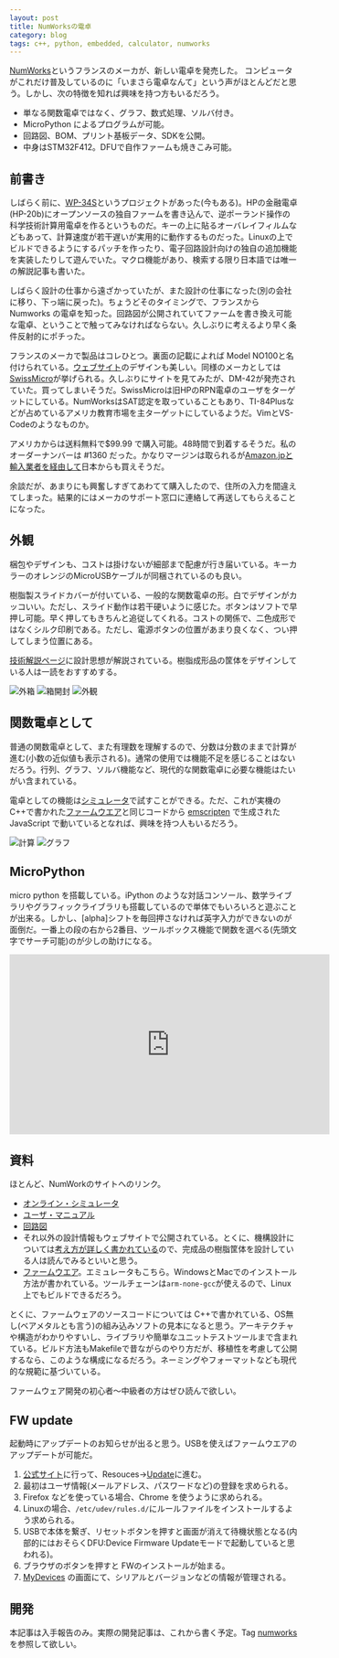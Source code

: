 ```yaml
---
layout: post
title: NumWorksの電卓
category: blog
tags: c++, python, embedded, calculator, numworks
---
```


[NumWorks](https://www.numworks.com/features/)というフランスのメーカが、新しい電卓を発売した。
コンピュータがこれだけ普及しているのに「いまさら電卓なんて」という声がほとんどだと思う。しかし、次の特徴を知れば興味を持つ方もいるだろう。

* 単なる関数電卓ではなく、グラフ、数式処理、ソルバ付き。
* MicroPython によるプログラムが可能。
* 回路図、BOM、プリント基板データ、SDKを公開。
* 中身はSTM32F412。DFUで自作ファームも焼きこみ可能。

## 前書き

しばらく前に、[WP-34S](https://sourceforge.net/projects/wp34s/)というプロジェクトがあった(今もある)。HPの金融電卓(HP-20b)にオープンソースの独自ファームを書き込んで、逆ポーランド操作の科学技術計算用電卓を作るというものだ。キーの上に貼るオーバレイフィルムなどもあって、計算速度が若干遅いが実用的に動作するものだった。Linuxの上でビルドできるようにするパッチを作ったり、電子回路設計向けの独自の追加機能を実装したりして遊んでいた。マクロ機能があり、検索する限り日本語では唯一の解説記事も書いた。

しばらく設計の仕事から遠ざかっていたが、また設計の仕事になった(別の会社に移り、下っ端に戻った)。ちょうどそのタイミングで、フランスから Numworks の電卓を知った。回路図が公開されていてファームを書き換え可能な電卓、ということで触ってみなければならない。久しぶりに考えるより早く条件反射的にポチった。

フランスのメーカで製品はコレひとつ。裏面の記載によれば Model NO100と名付けられている。[ウェブサイト](https://www.numworks.com)のデザインも美しい。同様のメーカとしては [SwissMicro](https://www.swissmicros.com/)が挙げられる。久しぶりにサイトを見てみたが、DM-42が発売されていた。買ってしまいそうだ。SwissMicroは旧HPのRPN電卓のユーザをターゲットにしている。NumWorksはSAT認定を取っていることもあり、TI-84Plusなどが占めているアメリカ教育市場を主ターゲットにしているようだ。VimとVS-Codeのようなものか。

アメリカからは送料無料で$99.99 で購入可能。48時間で到着するそうだ。私のオーダーナンバーは #1360 だった。かなりマージンは取られるが[Amazon.jpと輸入業者を経由して](https://www.amazon.co.jp/dp/B0747RQGF5)日本からも買えそうだ。

余談だが、あまりにも興奮しすぎてあわてて購入したので、住所の入力を間違えてしまった。結果的にはメーカのサポート窓口に連絡して再送してもらえることになった。


## 外観

梱包やデザインも、コストは掛けないが細部まで配慮が行き届いている。キーカラーのオレンジのMicroUSBケーブルが同梱されているのも良い。

樹脂製スライドカバーが付いている、一般的な関数電卓の形。白でデザインがカッコいい。ただし、スライド動作は若干硬いように感じた。ボタンはソフトで早押し可能。早く押してもきちんと追従してくれる。コストの関係で、二色成形ではなくシルク印刷である。ただし、電源ボタンの位置があまり良くなく、つい押してしまう位置にある。

[技術解説ページ](https://www.numworks.com/resources/engineering/hardware/mechanical/)に設計思想が解説されている。樹脂成形品の筐体をデザインしている人は一読をおすすめする。

![外箱](../images/2018-10-07-numworks1.png)
![箱開封](../images/2018-10-07-numworks2.png)
![外観](../images/2018-10-07-numworks3.png)

## 関数電卓として

普通の関数電卓として、また有理数を理解するので、分数は分数のままで計算が進む(小数の近似値も表示される)。通常の使用では機能不足を感じることはないだろう。行列、グラフ、ソルバ機能など、現代的な関数電卓に必要な機能はたいがい含まれている。

電卓としての機能は[シミュレータ](https://www.numworks.com/simulator/)で試すことができる。ただ、これが実機のC++で書かれた[ファームウエア](https://github.com/numworks/epsilon)と同じコードから [emscripten](https://github.com/kripken/emscripten) で生成された JavaScript で動いているとなれば、興味を持つ人もいるだろう。

![計算](../images/2018-10-07-numworks4.png)
![グラフ](../images/2018-10-07-numworks5.png)


## MicroPython

micro python を搭載している。iPython のような対話コンソール、数学ライブラリやグラフィックライブラリも搭載しているので単体でもいろいろと遊ぶことが出来る。しかし、[alpha]シフトを毎回押さなければ英字入力ができないのが面倒だ。一番上の段の右から2番目、ツールボックス機能で関数を選べる(先頭文字でサーチ可能)のが少しの助けになる。

<iframe width="560" height="315" src="https://www.youtube.com/embed/Xim84ABuVik" frameborder="0" allow="autoplay; encrypted-media" allowfullscreen></iframe>

## 資料

ほとんど、NumWorkのサイトへのリンク。

* [オンライン・シミュレータ](https://www.numworks.com/simulator/)
* [ユーザ・マニュアル](https://www.numworks.com/en/resources/manual/book.pdf)
* [回路図](https://www.numworks.com/shared/binary/schematics-23477ea8.pdf)
* それ以外の設計情報もウェブサイトで公開されている。とくに、機構設計については[考え方が詳しく書かれている](https://www.numworks.com/resources/engineering/hardware/mechanical/)ので、完成品の樹脂筐体を設計している人は読んでみるといいと思う。
* [ファームウエア](https://github.com/numworks/epsilon)。エミュレータもこちら。WindowsとMacでのインストール方法が書かれている。ツールチェーンは`arm-none-gcc`が使えるので、Linux上でもビルドできるだろう。

とくに、ファームウェアのソースコードについては C++で書かれている、OS無し(ベアメタルとも言う)の組み込みソフトの見本になると思う。アーキテクチャや構造がわかりやすいし、ライブラリや簡単なユニットテストツールまで含まれている。ビルド方法もMakefileで昔ながらのやり方だが、移植性を考慮して公開するなら、このような構成になるだろう。ネーミングやフォーマットなども現代的な規範に基づいている。

ファームウェア開発の初心者〜中級者の方はぜひ読んで欲しい。

## FW update

起動時にアップデートのお知らせが出ると思う。USBを使えばファームウエアのアップデートが可能だ。

1. [公式サイト](https://www.numworks.com)に行って、Resouces→[Update](https://workshop.numworks.com/devices)に進む。
2. 最初はユーザ情報(メールアドレス、パスワードなど)の登録を求められる。
3. Firefox などを使っている場合、Chrome を使うように求められる。
4. Linuxの場合、`/etc/udev/rules.d/`にルールファイルをインストールするよう求められる。
5. USBで本体を繋ぎ、リセットボタンを押すと画面が消えて待機状態となる(内部的にはおそらくDFU:Device Firmware Updateモードで起動していると思われる)。
6. ブラウザのボタンを押すと FWのインストールが始まる。
7. [MyDevices](https://workshop.numworks.com/devices) の画面にて、シリアルとバージョンなどの情報が管理される。


## 開発

本記事は入手報告のみ。実際の開発記事は、これから書く予定。Tag [numworks](https://nkon.github.io/tags#numworks) を参照して欲しい。